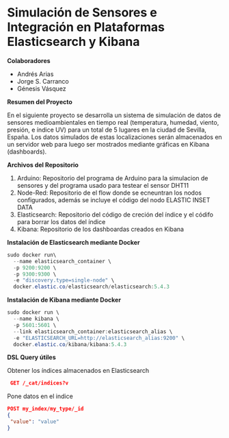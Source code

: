 <html>
<body>

# Simulación de Sensores e Integración en Plataformas Elasticsearch y Kibana

<p><b>Colaboradores</p></b>
<ul>
<li>Andrés Arias</li>
<li>Jorge S. Carranco</li>
<li>Génesis Vásquez</li>
</ul>

<p><b>Resumen del Proyecto</b></p>
<p>En el siguiente proyecto se desarrolla un sistema de simulación de datos de sensores medioambientales en tiempo real (temperatura, humedad, viento, presión, e índice UV) para un total de 5 lugares en la ciudad de Sevilla, España. Los datos simulados de estas localizaciones serán almacenados en un servidor web para luego ser mostrados mediante gráficas en Kibana (dashboards). </p>

<p><b>Archivos del Repositorio</b></p>
<ol>
<li>Arduino: Repositorio del programa de Arduino para la simulacion de sensores y del programa usado para testear el sensor DHT11</li>
<li>Node-Red: Repositorio de el flow donde se ecneuntran los nodos configurados, además se incluye el código del nodo ELASTIC INSET DATA  </li>
<li>Elasticsearch: Repositorio del código de creción del índice y el códifo para borrar los datos del índice</li>
<li>Kibana: Repositorio de los dashboardas creados en Kibana</li>
</ol>

<p><b>Instalación de Elasticsearch mediante Docker</b></p>
  
```powershell
sudo docker run\
  --name elasticsearch_container \
  -p 9200:9200 \
  -p 9300:9300 \
  -e "discovery.type=single-node" \
  docker.elastic.co/elasticsearch/elasticsearch:5.4.3
```

<p><b>Instalación de Kibana mediante Docker</b></p>
  
```powershell
sudo docker run \
  --name kibana \
  -p 5601:5601 \
  --link elasticsearch_container:elasticsearch_alias \
  -e "ELASTICSEARCH_URL=http://elasticsearch_alias:9200" \
  docker.elastic.co/kibana/kibana:5.4.3
```

<p><b>DSL Query útiles</b></p>
 
 Obtener los índices almacenados en Elasticsearch
```json
 GET /_cat/indices?v
 ```
Pone datos en el indice
 ```json
POST my_index/my_type/_id
{
  "value": "value"
}
 ```
</body>
</html>
